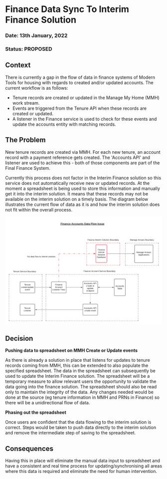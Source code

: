 # Finance Data Sync To Interim Finance Solution

### **Date:** 13th January, 2022

### **Status:**  PROPOSED

## **Context**

There is currently a gap in the flow of data in finance systems of Modern Tools for housing with regards to created and/or updated accounts.  The current workflow is as follows:
- Tenure records are created or updated in the Manage My Home (MMH) work stream.
- Events are triggered from the Tenure API when these records are created or updated.
- A listener in the Finance service is used to check for these events and update the accounts entity with matching records.

## **The Problem**
New tenure records are created via MMH. For each new tenure, an account record with a payment reference gets created. The 'Accounts API' and listener are used to achieve this - both of those components are part of the Final Finance System.

Currently this process does not factor in the Interim Finance solution so this service does not automatically receive new or updated records.  At the moment a spreadsheet is being used to store this information and manually get it into the interim solution.  It means that these records may not be available on the interim solution on a timely basis.  The diagram below illustrates the current flow of data as it is and how the interim solution does not fit within the overall process.

![Finance Accounts data flow](./images/finance_accounts_data_flow.png)

## **Decision**

**Pushing data to spreadsheet on MMH Create or Update events**

As there is already a solution in place that listens for updates to tenure records coming from MMH, this can be extended to also populate the specified spreadsheet.  The data in the spreadsheet can subsequently be used to update the Interim Finance solution.  The spreadsheet will be a temporary measure to allow relevant users the opportunity to validate the data going into the finance solution.  The spreadsheet should also be read only to maintain the integrity of the data.  Any changes needed would be done at the source (eg tenure information in MMH and PRNs in Finance) so there will be a unidirectional flow of data.

**Phasing out the spreadsheet**

Once users are confident that the data flowing to the interim solution is correct.  Steps would be taken to push data directly to the interim solution and remove the intermediate step of saving to the spreadsheet.

## **Consequences**
Having this in place will eliminate the manual data input to spreadsheet and have a consistent and real time process for updating/synchronising all areas where this data is required and eliminate the need for human intervention.
